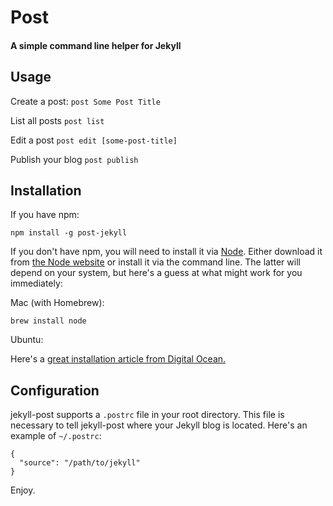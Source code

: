 # Post

#### A simple command line helper for Jekyll

## Usage

Create a post:
`post Some Post Title`

List all posts
`post list`

Edit a post
`post edit [some-post-title]`

Publish your blog
`post publish`

## Installation

If you have npm:

`npm install -g post-jekyll`

If you don't have npm, you will need to install it via [Node](http://nodejs.org/). Either download it from [the Node website](http://nodejs.org/) or install it via the command line. The latter will depend on your system, but here's a guess at what might work for you immediately:

Mac (with Homebrew):

`brew install node`

Ubuntu:

Here's a [great installation article from Digital Ocean.][do]

[do]: https://www.digitalocean.com/community/tutorials/how-to-install-node-js-on-an-ubuntu-14-04-server

## Configuration

jekyll-post supports a `.postrc` file in your root directory. This file is necessary to tell jekyll-post where your Jekyll blog is located. Here's an example of `~/.postrc`:

```
{
  "source": "/path/to/jekyll"
}
```

Enjoy.
